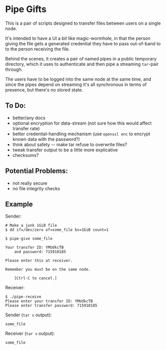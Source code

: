 # Pipe Gifts

This is a pair of scripts designed to transfer files between users on a single node.

It's intended to have a UI a *bit* like magic-wormhole, in that the person giving the file gets a generated credential they have to pass out-of-band to to the person receiving the file.


Behind the scenes, it creates a pair of named pipes in a public temporary directory, which it uses to authenticate and then pipe a streaming `tar`-pair through.

The users have to be logged into the same node at the same time, and since the pipes depend on streaming it's all synchronous in terms of presence, but there's no stored state.

## To Do:

 - better/any docs
 - optional encryption for data-stream (not sure how this would affect transfer rate)
 - better credential-handling mechanism (use `openssl enc` to encrypt known data with the password?)
 - think about safety -- make tar refuse to overwrite files?
 - tweak transfer output to be a little more explicative
 - checksums?

## Potential Problems:

 - not really secure
 - no file integrity checks


## Example

Sender:

```
# Make a junk 1GiB file
$ dd if=/dev/zero of=some_file bs=1GiB count=1

$ pipe-give some_file

Your transfer ID: YMUdkcTB
    and password: 715910185

Please enter this at receiver.

Remember you must be on the same node.

    [Ctrl-C to cancel.]

```

Receiver:
```
$ ./pipe-receive
Please enter your transfer ID: YMUdkcTB
Please enter transfer password: 715910185
```

Sender (`tar v` output):
```
some_file
```

Receiver (`tar v` output):
```
some_file
```

